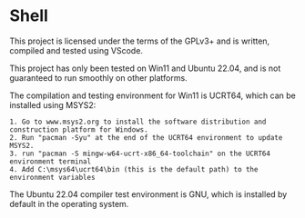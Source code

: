 # Shell
This project is licensed under the terms of the GPLv3+ and is written, compiled and tested using VScode.

This project has only been tested on Win11 and Ubuntu 22.04, and is not guaranteed to run smoothly on other platforms.

The compilation and testing environment for Win11 is UCRT64, which can be installed using MSYS2:

	1. Go to www.msys2.org to install the software distribution and construction platform for Windows.
	2. Run "pacman -Syu" at the end of the UCRT64 environment to update MSYS2.
	3. run "pacman -S mingw-w64-ucrt-x86_64-toolchain" on the UCRT64 environment terminal
	4. Add C:\msys64\ucrt64\bin (this is the default path) to the environment variables

The Ubuntu 22.04 compiler test environment is GNU, which is installed by default in the operating system.

